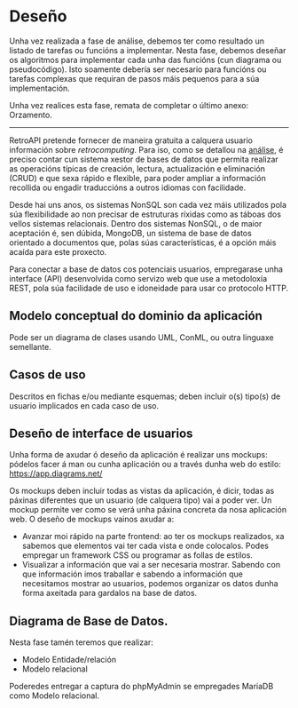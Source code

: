 # Deseño

Unha vez realizada a fase de análise, debemos ter como resultado un listado de tarefas ou funcións a implementar. Nesta fase, debemos deseñar os algoritmos para implementar cada unha das funcións (cun diagrama ou pseudocódigo). Isto soamente debería ser necesario para funcións ou tarefas complexas que requiran de pasos máis pequenos para a súa implementación.

Unha vez realices esta fase, remata de completar o último anexo: Orzamento.

------------------------

RetroAPI pretende fornecer de maneira gratuita a calquera usuario información sobre *retrocomputing*. Para iso, como se detallou na [análise](./2_analise.md), é preciso contar cun sistema xestor de bases de datos que permita realizar as operacións típicas  de creación, lectura, actualización e eliminación (CRUD) e que sexa rápido e flexible, para poder ampliar a información recollida ou engadir traduccións a outros idiomas con facilidade.  

Desde hai uns anos, os sistemas NonSQL son cada vez máis utilizados pola súa flexibilidade ao non precisar de estruturas ríxidas como as táboas dos vellos sistemas relacionais. Dentro dos sistemas NonSQL, o de maior aceptación é, sen dúbida, MongoDB, un sistema de base de datos orientado a documentos que, polas súas características, é a opción máis acaída para este proxecto.

Para conectar a base de datos cos potenciais usuarios, empregarase unha interface (API) desenvolvida como servizo web que use a metodoloxía REST, pola súa facilidade de uso e idoneidade para usar co protocolo HTTP.

## Modelo conceptual do dominio da aplicación

Pode ser un diagrama de clases usando UML, ConML, ou outra linguaxe semellante.

## Casos de uso

Descritos en fichas e/ou mediante esquemas; deben incluír o(s) tipo(s) de usuario implicados en cada caso de uso.

## Deseño de interface de usuarios

Unha forma de axudar ó deseño da aplicación é realizar uns mockups: pódelos facer á man ou cunha aplicación ou a través dunha web do estilo: https://app.diagrams.net/

Os mockups deben incluir todas as vistas da aplicación, é dicir, todas as páxinas diferentes que un usuario (de calquera tipo) vai a poder ver. Un mockup permite ver como se verá unha páxina concreta da nosa aplicación web. O deseño de mockups vainos axudar a:

- Avanzar moi rápido na parte frontend: ao ter os mockups realizados, xa sabemos que elementos vai ter cada vista e onde colocalos. Podes empregar un framework CSS ou programar as follas de estilos.
- Visualizar a información que vai a ser necesaria mostrar. Sabendo con que información imos traballar e sabendo a información que necesitamos mostrar ao usuarios, podemos organizar os datos dunha forma axeitada para gardalos na base de datos. 

## Diagrama de Base de Datos.

Nesta fase tamén teremos que realizar:

- Modelo Entidade/relación 
- Modelo relacional 

Poderedes entregar a captura do phpMyAdmin se empregades MariaDB como Modelo relacional.